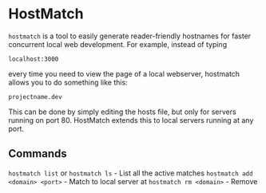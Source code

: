 # HostMatch

`hostmatch` is a tool to easily generate reader-friendly hostnames for faster
concurrent local web development. For example, instead of typing

`localhost:3000`

every time you need to view the page of a local webserver, hostmatch allows you
to do something like this:

`projectname.dev`

This can be done by simply editing the hosts file, but only for servers running
on port 80. HostMatch extends this to local servers running at any port.

## Commands

`hostmatch list` or `hostmatch ls` - List all the active matches
`hostmatch add <domain> <port>` - Match <domain> to local server at <port>
`hostmatch rm <domain>` - Remove <domain>

